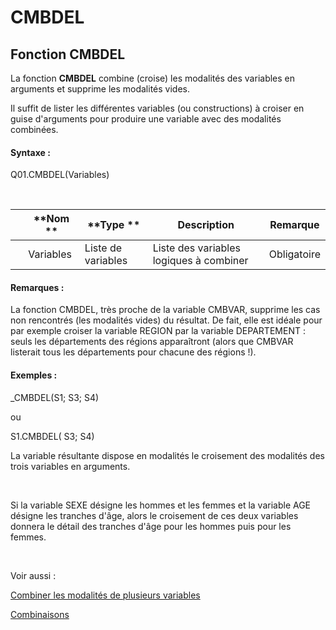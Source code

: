 # CMBDEL

## Fonction CMBDEL

La fonction **CMBDEL** combine (croise) les modalités des variables en arguments et supprime les modalités vides.&nbsp;

Il suffit de lister les différentes variables (ou constructions) à croiser en guise d'arguments pour produire une variable avec des modalités combinées.

#### Syntaxe :&nbsp;

Q01.CMBDEL(Variables)

&nbsp;

| &nbsp; | **Nom ** | **Type ** | **Description** | **Remarque** |
| --- | --- | --- | --- | --- |
| &nbsp; | Variables | Liste de variables | Liste des variables logiques à combiner | Obligatoire |


#### Remarques :

La fonction CMBDEL, très proche de la variable CMBVAR, supprime les cas non rencontrés (les modalités vides) du résultat. De fait, elle est idéale pour par exemple croiser la variable REGION par la variable DEPARTEMENT : seuls les départements des régions apparaîtront (alors que CMBVAR listerait tous les départements pour chacune des régions \!).

#### Exemples :

\_CMBDEL(S1; S3; S4)

ou&nbsp;

S1.CMBDEL( S3; S4)

La variable résultante dispose en modalités le croisement des modalités des trois variables en arguments.

&nbsp;

Si la variable SEXE désigne les hommes et les femmes et la variable AGE désigne les tranches d'âge, alors le croisement de ces deux variables donnera le détail des tranches d'âge pour les hommes puis pour les femmes.

&nbsp;

Voir aussi :&nbsp;

[Combiner les modalités de plusieurs variables](<Combinerlesmodalitesdeplusieurs1.md>)

[Combinaisons](<Combinerlesvariables1.md>)
